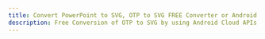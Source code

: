 ---title: Convert PowerPoint to SVG, OTP to SVG FREE Converter or Android SDKdescription: Free Conversion of OTP to SVG by using Android Cloud APIs & SDKs. Also Create, Edit & Render Microsoft Word & OpenOffice documents in the Cloud.---